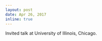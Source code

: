 ```yaml
---
layout: post
date: Apr 26, 2017
inline: true
---
```


Invited talk at University of Illinois, Chicago.
